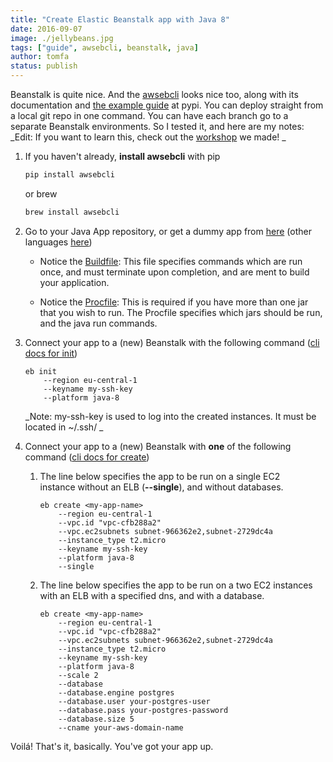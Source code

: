 ```yaml
---
title: "Create Elastic Beanstalk app with Java 8"
date: 2016-09-07
image: ./jellybeans.jpg
tags: ["guide", awsebcli, beanstalk, java]
author: tomfa
status: publish
---
```


Beanstalk is quite nice. And the [awsebcli](http://docs.aws.amazon.com/elasticbeanstalk/latest/dg/eb3-cmd-commands.html) looks nice too, along with its documentation and [the example guide](https://pypi.python.org/pypi/awsebcli/3.7.6) at pypi. You can deploy straight from a local git repo in one command. You can have each branch go to a separate Beanstalk environments. So I tested it, and here are my notes: _Edit: If you want to learn this, check out the [workshop](https://github.com/helleroy/beanstalk-workshop) we made! _

1.  If you haven't already, **install awsebcli** with pip
    
    ```bash
    pip install awsebcli
    ```
    
    or brew
    
    ```bash
    brew install awsebcli
    ```
    
2.  Go to your Java App repository, or get a dummy app from [here](http://docs.aws.amazon.com/elasticbeanstalk/latest/dg/samples/java-se-jetty-maven-v1.zip) (other languages [here](http://docs.aws.amazon.com/elasticbeanstalk/latest/dg/GettingStarted.html))

    *   Notice the [Buildfile](http://docs.aws.amazon.com/elasticbeanstalk/latest/dg/java-se-platform.html#java-se-buildfile): This file specifies commands which are run once, and must terminate upon completion, and are ment to build your application.

    *   Notice the [Procfile](http://docs.aws.amazon.com/elasticbeanstalk/latest/dg/java-se-platform.html#java-se-procfile): This is required if you have more than one jar that you wish to run. The Procfile specifies which jars should be run, and the java run commands.

3.  Connect your app to a (new) Beanstalk with the following command ([cli docs for init](http://docs.aws.amazon.com/elasticbeanstalk/latest/dg/eb3-init.html))
    
    ```
    eb init 
        --region eu-central-1 
        --keyname my-ssh-key 
        --platform java-8
    ```
    
    _Note: my-ssh-key is used to log into the created instances. It must be located in ~/.ssh/ _
4.  Connect your app to a (new) Beanstalk with **one** of the following command ([cli docs for create](http://docs.aws.amazon.com/elasticbeanstalk/latest/dg/eb3-create.html))
    1.  The line below specifies the app to be run on a single EC2 instance without an ELB (**--single**), and without databases.
        
        ```
        eb create <my-app-name> 
            --region eu-central-1 
            --vpc.id "vpc-cfb288a2" 
            --vpc.ec2subnets subnet-966362e2,subnet-2729dc4a 
            --instance_type t2.micro 
            --keyname my-ssh-key 
            --platform java-8 
            --single
        ```
        
    2.  The line below specifies the app to be run on a two EC2 instances with an ELB with a specified dns, and with a database.
        
        ```
        eb create <my-app-name> 
            --region eu-central-1 
            --vpc.id "vpc-cfb288a2" 
            --vpc.ec2subnets subnet-966362e2,subnet-2729dc4a 
            --instance_type t2.micro 
            --keyname my-ssh-key 
            --platform java-8 
            --scale 2
            --database 
            --database.engine postgres 
            --database.user your-postgres-user 
            --database.pass your-postgres-password 
            --database.size 5
            --cname your-aws-domain-name 
        ```
        

Voilá! That's it, basically. You've got your app up.

